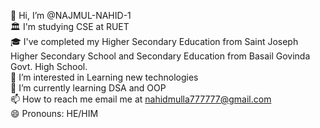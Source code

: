 👋 Hi, I’m @NAJMUL-NAHID-1  <br>
🏛️ I'm studying CSE at RUET   <br>
🎓 I've completed my Higher Secondary Education from
Saint Joseph Higher Secondary School and Secondary Education from Basail Govinda Govt. High School. <br>
👀 I’m interested in Learning new technologies <br>
🌱 I’m currently learning DSA and OOP <br>
📫 How to reach me email me at nahidmulla777777@gmail.com <br>
😄 Pronouns: HE/HIM <br>
<!--
**NAJMUL-NAHID-1/NAJMUL-NAHID-1** is a ✨ _special_ ✨ repository because its `README.md` (this file) appears on your GitHub profile.

Here are some ideas to get you started:

-
-->
